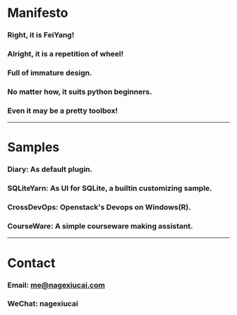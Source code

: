 # Manifesto
### Right, it is FeiYang!
### Alright, it is a repetition of wheel!
### Full of immature design.
### No matter how, it suits python beginners.
### Even it may be a pretty toolbox!
---
# Samples
### Diary: As default plugin.
### SQLiteYarn: As UI for SQLite, a builtin customizing sample.
### CrossDevOps: Openstack's Devops on Windows(R).
### CourseWare: A simple courseware making assistant.
---
# Contact
### Email: me@nagexiucai.com
### WeChat: nagexiucai

